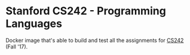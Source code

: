 # Stanford CS242 - Programming Languages

Docker image that's able to build and test all the assignments for
[CS242](http://cs242.stanford.edu) (Fall '17).
